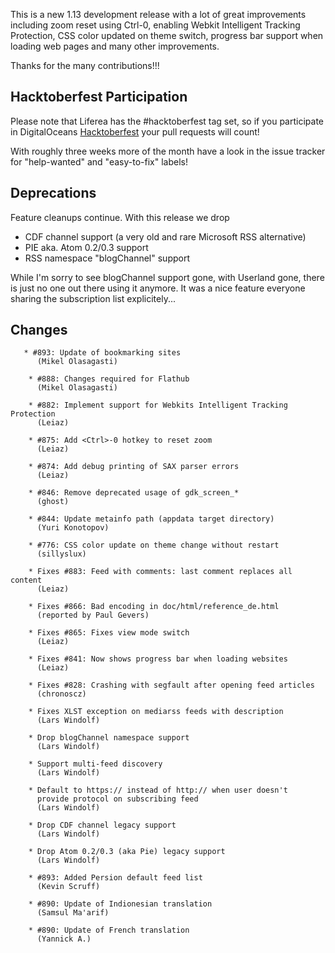 This is a new 1.13 development release with a lot of great improvements including zoom reset using Ctrl-0, enabling Webkit Intelligent Tracking Protection, CSS color updated on theme switch, progress bar support when loading web pages and many other improvements.

Thanks for the many contributions!!!

## Hacktoberfest Participation

Please note that Liferea has the #hacktoberfest tag set, so if you participate in DigitalOceans [Hacktoberfest](https://hacktoberfest.digitalocean.com/) your pull requests will count!

With roughly three weeks more of the month have a look in the issue tracker for "help-wanted" and "easy-to-fix" labels!

## Deprecations

Feature cleanups continue. With this release we drop 

* CDF channel support (a very old and rare Microsoft RSS alternative)
* PIE aka. Atom 0.2/0.3 support
* RSS namespace "blogChannel" support

While I'm sorry to see blogChannel support gone, with Userland gone, there is just no one out there using it anymore.
It was a nice feature everyone sharing the subscription list explicitely...

## Changes

       * #893: Update of bookmarking sites
          (Mikel Olasagasti)

        * #888: Changes required for Flathub
          (Mikel Olasagasti)

        * #882: Implement support for Webkits Intelligent Tracking Protection
          (Leiaz)

        * #875: Add <Ctrl>-0 hotkey to reset zoom
          (Leiaz)

        * #874: Add debug printing of SAX parser errors
          (Leiaz)

        * #846: Remove deprecated usage of gdk_screen_*
          (ghost)

        * #844: Update metainfo path (appdata target directory)
          (Yuri Konotopov)

        * #776: CSS color update on theme change without restart
          (sillyslux)

        * Fixes #883: Feed with comments: last comment replaces all content
          (Leiaz)

        * Fixes #866: Bad encoding in doc/html/reference_de.html
          (reported by Paul Gevers)

        * Fixes #865: Fixes view mode switch
          (Leiaz)

        * Fixes #841: Now shows progress bar when loading websites
          (Leiaz)

        * Fixes #828: Crashing with segfault after opening feed articles
          (chronoscz)

        * Fixes XLST exception on mediarss feeds with description
          (Lars Windolf)

        * Drop blogChannel namespace support
          (Lars Windolf)

        * Support multi-feed discovery
          (Lars Windolf)

        * Default to https:// instead of http:// when user doesn't
          provide protocol on subscribing feed
          (Lars Windolf)

        * Drop CDF channel legacy support
          (Lars Windolf)

        * Drop Atom 0.2/0.3 (aka Pie) legacy support
          (Lars Windolf)

        * #893: Added Persion default feed list
          (Kevin Scruff)

        * #890: Update of Indionesian translation
          (Samsul Ma'arif)

        * #890: Update of French translation
          (Yannick A.)
